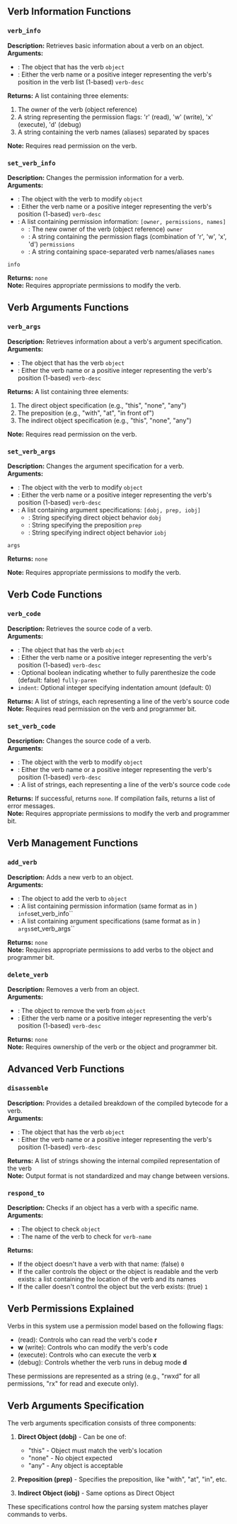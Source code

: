 ## Verb Information Functions

### `verb_info`

**Description:** Retrieves basic information about a verb on an object.  
**Arguments:**

- : The object that has the verb `object`
- : Either the verb name or a positive integer representing the verb's position in the verb list (1-based) `verb-desc`

**Returns:** A list containing three elements:

1. The owner of the verb (object reference)
2. A string representing the permission flags: 'r' (read), 'w' (write), 'x' (execute), 'd' (debug)
3. A string containing the verb names (aliases) separated by spaces

**Note:** Requires read permission on the verb. 

### `set_verb_info`

**Description:** Changes the permission information for a verb.  
**Arguments:**

- : The object with the verb to modify `object`
- : Either the verb name or a positive integer representing the verb's position (1-based) `verb-desc`
- : A list containing permission information: `[owner, permissions, names]`
  - : The new owner of the verb (object reference) `owner`
  - : A string containing the permission flags (combination of 'r', 'w', 'x', 'd') `permissions`
  - : A string containing space-separated verb names/aliases `names`

`info`

**Returns:** `none`  
**Note:** Requires appropriate permissions to modify the verb.

## Verb Arguments Functions

### `verb_args`

**Description:** Retrieves information about a verb's argument specification.  
**Arguments:**

- : The object that has the verb `object`
- : Either the verb name or a positive integer representing the verb's position (1-based) `verb-desc`

**Returns:** A list containing three elements:

1. The direct object specification (e.g., "this", "none", "any")
2. The preposition (e.g., "with", "at", "in front of")
3. The indirect object specification (e.g., "this", "none", "any")

**Note:** Requires read permission on the verb.

### `set_verb_args`

**Description:** Changes the argument specification for a verb.  
**Arguments:**

- : The object with the verb to modify `object`
- : Either the verb name or a positive integer representing the verb's position (1-based) `verb-desc`
- : A list containing argument specifications: `[dobj, prep, iobj]`
  - : String specifying direct object behavior `dobj`
  - : String specifying the preposition `prep`
  - : String specifying indirect object behavior `iobj`

`args`

**Returns:** `none`

**Note:** Requires appropriate permissions to modify the verb. 

## Verb Code Functions

### `verb_code`

**Description:** Retrieves the source code of a verb.  
**Arguments:**

- : The object that has the verb `object`
- : Either the verb name or a positive integer representing the verb's position (1-based) `verb-desc`
- : Optional boolean indicating whether to fully parenthesize the code (default: false) `fully-paren`
- `indent`: Optional integer specifying indentation amount (default: 0)

**Returns:** A list of strings, each representing a line of the verb's source code  
**Note:** Requires read permission on the verb and programmer bit. 

### `set_verb_code`

**Description:** Changes the source code of a verb.  
**Arguments:**

- : The object with the verb to modify `object`
- : Either the verb name or a positive integer representing the verb's position (1-based) `verb-desc`
- : A list of strings, each representing a line of the verb's source code `code`

**Returns:** If successful, returns `none`. If compilation fails, returns a list of error messages.  
**Note:** Requires appropriate permissions to modify the verb and programmer bit.

## Verb Management Functions

### `add_verb`

**Description:** Adds a new verb to an object.  
**Arguments:**

- : The object to add the verb to `object`
- : A list containing permission information (same format as in ) `info`set_verb_info``
- : A list containing argument specifications (same format as in ) `args`set_verb_args``

**Returns:** `none`  
**Note:** Requires appropriate permissions to add verbs to the object and programmer bit. 

### `delete_verb`

**Description:** Removes a verb from an object.  
**Arguments:**

- : The object to remove the verb from `object`
- : Either the verb name or a positive integer representing the verb's position (1-based) `verb-desc`

**Returns:** `none`  
**Note:** Requires ownership of the verb or the object and programmer bit. 

## Advanced Verb Functions

### `disassemble`

**Description:** Provides a detailed breakdown of the compiled bytecode for a verb.  
**Arguments:**

- : The object that has the verb `object`
- : Either the verb name or a positive integer representing the verb's position (1-based) `verb-desc`

**Returns:** A list of strings showing the internal compiled representation of the verb  
**Note:** Output format is not standardized and may change between versions. 

### `respond_to`

**Description:** Checks if an object has a verb with a specific name.  
**Arguments:**

- : The object to check `object`
- : The name of the verb to check for `verb-name`

**Returns:**

- If the object doesn't have a verb with that name: (false) `0`
- If the caller controls the object or the object is readable and the verb exists: a list containing the location of the
  verb and its names
- If the caller doesn't control the object but the verb exists: (true) `1`

## Verb Permissions Explained

Verbs in this system use a permission model based on the following flags:

- (read): Controls who can read the verb's code **r**
- **w** (write): Controls who can modify the verb's code
- (execute): Controls who can execute the verb **x**
- (debug): Controls whether the verb runs in debug mode **d**

These permissions are represented as a string (e.g., "rwxd" for all permissions, "rx" for read and execute only).

## Verb Arguments Specification

The verb arguments specification consists of three components:

1. **Direct Object (dobj)** - Can be one of:
   - "this" - Object must match the verb's location
   - "none" - No object expected
   - "any" - Any object is acceptable

2. **Preposition (prep)** - Specifies the preposition, like "with", "at", "in", etc.
3. **Indirect Object (iobj)** - Same options as Direct Object

These specifications control how the parsing system matches player commands to verbs.
